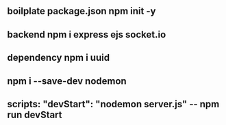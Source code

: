 ## boilplate package.json npm init -y

## backend npm i express ejs socket.io

## dependency npm i uuid

## npm i --save-dev nodemon

## scripts: "devStart": "nodemon server.js" -- npm run devStart
